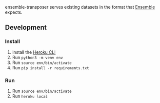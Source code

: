 ensemble-transposer serves existing datasets in the format that
[Ensemble](https://github.com/mozilla/ensemble) expects.

## Development

### Install

1. Install the [Heroku CLI](https://devcenter.heroku.com/articles/heroku-cli)
2. Run `python3 -m venv env`
3. Run `source env/bin/activate`
4. Run `pip install -r requirements.txt`

### Run

1. Run `source env/bin/activate`
3. Run `heroku local`
